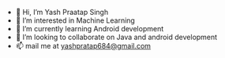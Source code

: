 - 👋 Hi, I’m Yash Praatap Singh
- 👀 I’m interested in Machine Learning
- 🌱 I’m currently learning Android development
- 💞️ I’m looking to collaborate on Java and android development
- 📫 mail me at yashpratap684@gmail.com

<!---
YashPratapS/YashPratapS is a ✨ special ✨ repository because its `README.md` (this file) appears on your GitHub profile.
You can click the Preview link to take a look at your changes.
--->
